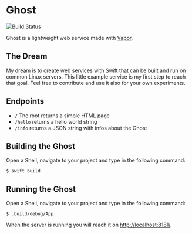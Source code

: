 # Ghost
[![Build Status](https://travis-ci.org/packatino/ghost.svg?branch=master)](https://travis-ci.org/packatino/ghost)

Ghost is a lightweight web service made with [Vapor](https://github.com/vapor/vapor).

## The Dream
My dream is to create web services with [Swift](https://github.com/apple/swift) that can be built and run on common Linux servers. This little example service is my first step to reach that goal. Feel free to contribute and use it also for your own experiments.

## Endpoints
- `/` The root returns a simple HTML page
- `/hello` returns a hello world string
- `/info` returns a JSON string with infos about the Ghost


## Building the Ghost
Open a Shell, navigate to your project and type in the following command:

`$ swift build`

## Running the Ghost
Open a Shell, navigate to your project and type in the following command:

`$ .build/debug/App`

When the server is running you will reach it on [http://localhost:8181/](http://localhost:8181/).
